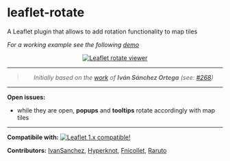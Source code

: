 # leaflet-rotate

A Leaflet plugin that allows to add rotation functionality to map tiles

_For a working example see the following [demo](https://raruto.github.io/leaflet-rotate/index.html)_

<p align="center">
    <a href="https://raruto.github.io/leaflet-rotate/index.html"><img src="https://raruto.github.io/img/leaflet-rotate.png" alt="Leaflet rotate viewer" /></a>
</p>

---

<blockquote>
    <p align="center">
        <em>Initially based on the <a href="https://github.com/Leaflet/Leaflet/tree/rotate">work</a> of <strong>Iván Sánchez Ortega</strong> (see: <a href="https://github.com/Leaflet/Leaflet/issues/268">#268</a>)</em>
    </p>
</blockquote>

---

**Open issues:**

- while they are open, **popups** and **tooltips** rotate accordingly with map tiles

---

**Compatibile with:**
[![Leaflet 1.x compatible!](https://img.shields.io/badge/Leaflet-1.7-1EB300.svg?style=flat)](http://leafletjs.com/reference.html)

**Contributors:** [IvanSanchez](https://github.com/IvanSanchez), [Hyperknot](https://github.com/hyperknot), [Fnicollet](https://github.com/fnicollet), [Raruto](https://github.com/Raruto/leaflet-rotate)
